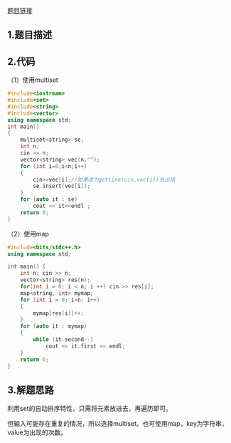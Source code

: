 

[题目链接]()

## 1.题目描述



## 2.代码

（1）使用multiset

```cpp
#include<iostream>
#include<set>
#include<string>
#include<vector>
using namespace std;
int main()
{
	multiset<string> se;
	int n;
	cin >> n;
	vector<string> vec(n,"");
	for (int i=0;i<n;i++)
	{
		cin>>vec[i];//如果改为getline(cin,vec[i])会出错
		se.insert(vec[i]);
	}
	for (auto it : se)
		cout << it<<endl ;
	return 0;
}
```



（2）使用map

```cpp
#include<bits/stdc++.h>
using namespace std;

int main() {
    int n; cin >> n;
    vector<string> res(n);
    for(int i = 0; i < n; i ++) cin >> res[i];
    map<string, int> mymap;
    for (int i = 0; i<n; i++)
	{
		mymap[res[i]]++;
	}
	for (auto it : mymap)
	{
		while (it.second--)
			cout << it.first << endl;
	}
    return 0;
}
```



## 3.解题思路

利用set的自动排序特性，只需将元素放进去，再遍历即可。

但输入可能存在重复的情况，所以选择multiset。也可使用map，key为字符串，value为出现的次数。

